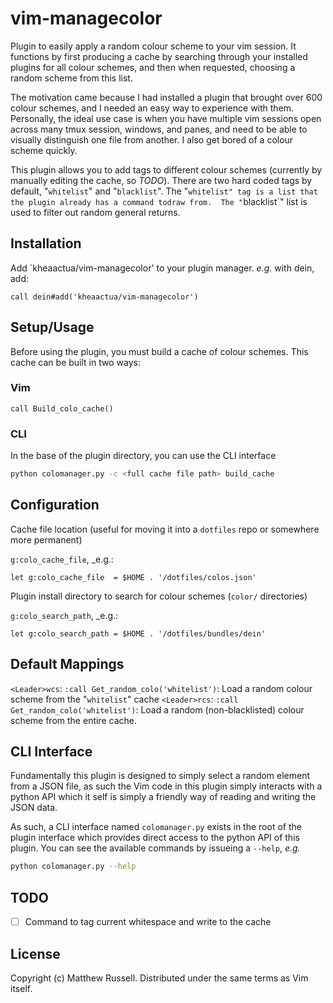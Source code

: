 # vim-managecolor

Plugin to easily apply a random colour scheme to your vim session.  It functions by first producing a cache by searching through your installed plugins for all colour schemes, and then when requested, choosing a random scheme from this list.

The motivation came because I had installed a plugin that brought over 600 colour schemes, and I needed an easy way to experience with them.  Personally, the ideal use case is when you have multiple vim sessions open across many tmux session, windows, and panes, and need to be able to visually distinguish one file from another.  I also get bored of a colour scheme quickly.

This plugin allows you to add tags to different colour schemes (currently by manually editing the cache, so *TODO*).  There are two hard coded tags by default, "`whitelist`" and "`blacklist`".  The "`whitelist" tag is a list that the plugin already has a command todraw from.  The "`blacklist`" list is used to filter out random general returns.

## Installation

Add `kheaactua/vim-managecolor' to your plugin manager.  _e.g._ with dein, add:

```vim
call dein#add('kheaactua/vim-managecolor')
```

## Setup/Usage

Before using the plugin, you must build a cache of colour schemes.  This cache can be built in two ways:

### Vim

```vim
call Build_colo_cache()
```

### CLI

In the base of the plugin directory, you can use the CLI interface
```sh
python colomanager.py -c <full cache file path> build_cache
```

## Configuration

Cache file location (useful for moving it into a `dotfiles` repo or somewhere more permanent)

`g:colo_cache_file`, _e.g.:

```vim
let g:colo_cache_file  = $HOME . '/dotfiles/colos.json'
```

Plugin install directory to search for colour schemes (`color/` directories)

`g:colo_search_path`, _e.g.:

```vim
let g:colo_search_path = $HOME . '/dotfiles/bundles/dein'
```

## Default Mappings

`<Leader>wcs`: `:call Get_random_colo('whitelist')`: Load a random colour scheme from the "`whitelist`" cache
`<Leader>rcs`: `:call Get_random_colo('whitelist')`: Load a random (non-blacklisted) colour scheme from the entire cache.

## CLI Interface

Fundamentally this plugin is designed to simply select a random element from a
JSON file, as such the Vim code in this plugin simply interacts with a python
API which it self is simply a friendly way of reading and writing the JSON
data.

As such, a CLI interface named `colomanager.py` exists in the root of the
plugin interface which provides direct access to the python API of this plugin.  You can see the available commands by issueing a `--help`, _e.g._

```sh
python colomanager.py --help
```

## TODO

- [ ] Command to tag current whitespace and write to the cache


## License

Copyright (c) Matthew Russell.  Distributed under the same terms as Vim itself.
